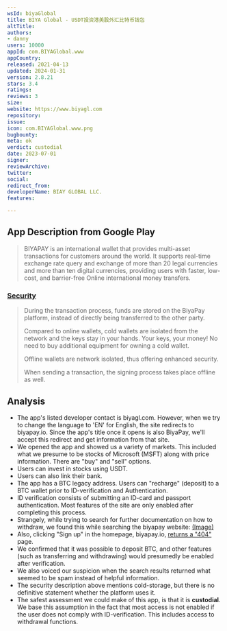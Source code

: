 ```yaml
---
wsId: biyaGlobal
title: BIYA Global - USDT投资港美股外汇比特币钱包
altTitle: 
authors:
- danny
users: 10000
appId: com.BIYAGlobal.www
appCountry: 
released: 2021-04-13
updated: 2024-01-31
version: 2.8.21
stars: 3.4
ratings: 
reviews: 3
size: 
website: https://www.biyagl.com
repository: 
issue: 
icon: com.BIYAGlobal.www.png
bugbounty: 
meta: ok
verdict: custodial
date: 2023-07-01
signer: 
reviewArchive: 
twitter: 
social: 
redirect_from: 
developerName: BIAY GLOBAL LLC.
features: 

---
```


## App Description from Google Play

> BIYAPAY is an international wallet that provides multi-asset transactions for customers around the world. It supports real-time exchange rate query and exchange of more than 20 legal currencies and more than ten digital currencies, providing users with faster, low-cost, and barrier-free Online international money transfers.

### [Security](https://www.biyapay.io/services/)

> During the transaction process, funds are stored on the BiyaPay platform, instead of directly being transferred to the other party.
>
> Compared to online wallets, cold wallets are isolated from the network and the keys stay in your hands. Your keys, your money! No need to buy additional equipment for owning a cold wallet.
>
> Offline wallets are network isolated,
thus offering enhanced security.
>
> When sending a transaction, the signing
process takes place offline as well.

## Analysis

- The app's listed developer contact is biyagl.com. However, when we try to change the language to 'EN' for English, the site redirects to biyapay.io. Since the app's title once it opens is also BiyaPay, we'll accept this redirect and get information from that site.
- We opened the app and showed us a variety of markets. This included what we presume to be stocks of Microsoft (MSFT) along with price information. There are "buy" and "sell" options.
- Users can invest in stocks using USDT.
- Users can also link their bank.
- The app has a BTC legacy address. Users can "recharge" (deposit) to a BTC wallet prior to ID-verification and Authentication.
- ID verification consists of submitting an ID-card and passport authentication. Most features of the site are only enabled after completing this process.
- Strangely, while trying to search for further documentation on how to withdraw, we found this while searching the biyapay website: [(Image)](https://twitter.com/BitcoinWalletz/status/1674994526765588480)
- Also, clicking "Sign up" in the homepage, biyapay.io, [returns a "404"](https://twitter.com/BitcoinWalletz/status/1674995712948404224) page.
- We confirmed that it was possible to deposit BTC, and other features (such as transferring and withdrawing) would presumedly be enabled after verification.
- We also voiced our suspicion when the search results returned what seemed to be spam instead of helpful information.
- The security description above mentions cold-storage, but there is no definitive statement whether the platform uses it.
- The safest assessment we could make of this app, is that it is **custodial**. We base this assumption in the fact that most access is not enabled if the user does not comply with ID-verification. This includes access to withdrawal functions. 
